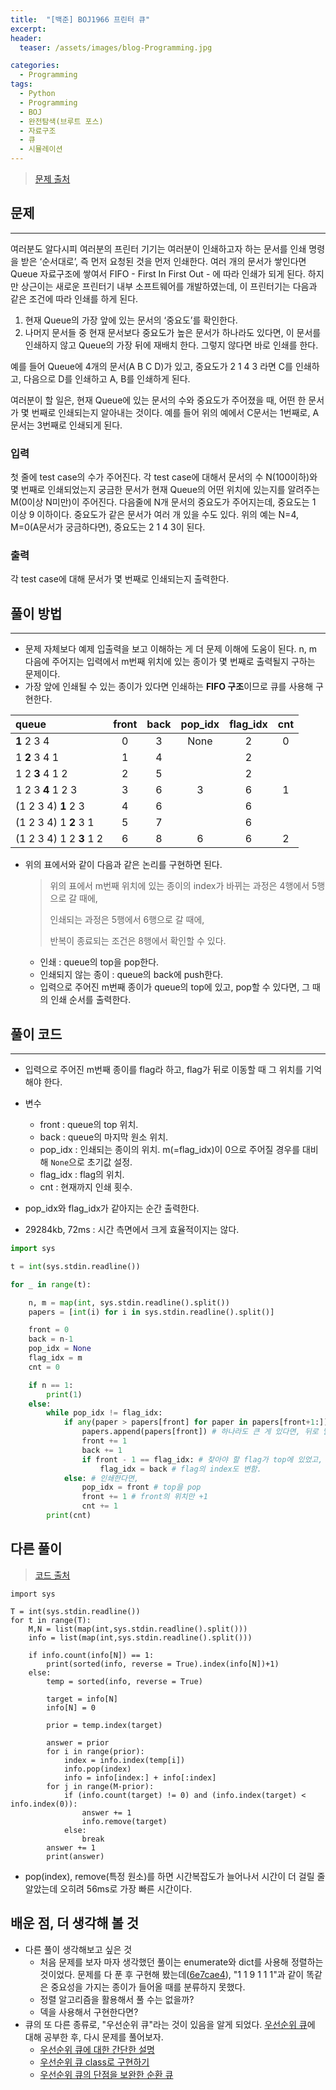 ```yaml
---
title:  "[백준] BOJ1966 프린터 큐"
excerpt:
header:
  teaser: /assets/images/blog-Programming.jpg

categories:
  - Programming
tags:
  - Python
  - Programming
  - BOJ
  - 완전탐색(브루트 포스)
  - 자료구조
  - 큐
  - 시뮬레이션
---
```




> [문제 출처](https://www.acmicpc.net/problem/1966)



## 문제

---

여러분도 알다시피 여러분의 프린터 기기는 여러분이 인쇄하고자 하는 문서를 인쇄 명령을 받은 ‘순서대로’, 즉 먼저 요청된 것을 먼저 인쇄한다. 여러 개의 문서가 쌓인다면 Queue 자료구조에 쌓여서 FIFO - First In First Out - 에 따라 인쇄가 되게 된다. 하지만 상근이는 새로운 프린터기 내부 소프트웨어를 개발하였는데, 이 프린터기는 다음과 같은 조건에 따라 인쇄를 하게 된다.

1. 현재 Queue의 가장 앞에 있는 문서의 ‘중요도’를 확인한다.
2. 나머지 문서들 중 현재 문서보다 중요도가 높은 문서가 하나라도 있다면, 이 문서를 인쇄하지 않고 Queue의 가장 뒤에 재배치 한다. 그렇지 않다면 바로 인쇄를 한다.

예를 들어 Queue에 4개의 문서(A B C D)가 있고, 중요도가 2 1 4 3 라면 C를 인쇄하고, 다음으로 D를 인쇄하고 A, B를 인쇄하게 된다.

여러분이 할 일은, 현재 Queue에 있는 문서의 수와 중요도가 주어졌을 때, 어떤 한 문서가 몇 번째로 인쇄되는지 알아내는 것이다. 예를 들어 위의 예에서 C문서는 1번째로, A문서는 3번째로 인쇄되게 된다.



### 입력

첫 줄에 test case의 수가 주어진다. 각 test case에 대해서 문서의 수 N(100이하)와 몇 번째로 인쇄되었는지 궁금한 문서가 현재 Queue의 어떤 위치에 있는지를 알려주는 M(0이상 N미만)이 주어진다. 다음줄에 N개 문서의 중요도가 주어지는데, 중요도는 1 이상 9 이하이다. 중요도가 같은 문서가 여러 개 있을 수도 있다. 위의 예는 N=4, M=0(A문서가 궁금하다면), 중요도는 2 1 4 3이 된다.



### 출력

각 test case에 대해 문서가 몇 번째로 인쇄되는지 출력한다.





## 풀이 방법

---

* 문제 자체보다 예제 입출력을 보고 이해하는 게 더 문제 이해에 도움이 된다.  n, m 다음에 주어지는 입력에서 m번째 위치에 있는 종이가 몇 번째로 출력될지 구하는 문제이다.
* 가장 앞에 인쇄될 수 있는 종이가 있다면 인쇄하는 **FIFO 구조**이므로 큐를 사용해 구현한다.



| queue                   | front | back | pop_idx | flag_idx | cnt  |
| :---------------------- | :---: | :--: | :-----: | :------: | :--: |
| **1** 2 3 4             |   0   |  3   |  None   |    2     |  0   |
| 1 **2** 3 4 1           |   1   |  4   |         |    2     |      |
| 1 2 **3** 4 1 2         |   2   |  5   |         |    2     |      |
| 1 2 3 **4** 1 2 3       |   3   |  6   |    3    |    6     |  1   |
| (1 2 3 4) **1** 2 3     |   4   |  6   |         |    6     |      |
| (1 2 3 4) 1 **2** 3 1   |   5   |  7   |         |    6     |      |
| (1 2 3 4) 1 2 **3** 1 2 |   6   |  8   |    6    |    6     |  2   |

- 위의 표에서와 같이 다음과 같은 논리를 구현하면 된다.

  > 위의 표에서 m번째 위치에 있는 종이의 index가 바뀌는 과정은 4행에서 5행으로 갈 때에,
  >
  > 인쇄되는 과정은 5행에서 6행으로 갈 때에,
  >
  > 반복이 종료되는 조건은 8행에서 확인할 수 있다.

  - 인쇄 : queue의 top을 pop한다.
  - 인쇄되지 않는 종이 : queue의 back에 push한다.
  - 입력으로 주어진 m번째 종이가 queue의 top에 있고, pop할 수 있다면, 그 때의 인쇄 순서를 출력한다.





## 풀이 코드

---

* 입력으로 주어진 m번째 종이를 flag라 하고, flag가 뒤로 이동할 때 그 위치를 기억해야 한다.
* 변수
  * front : queue의 top 위치.
  * back : queue의 마지막 원소 위치.
  * pop_idx : 인쇄되는 종이의 위치. m(=flag_idx)이 0으로 주어질 경우를 대비해 `None`으로 초기값 설정.
  * flag_idx : flag의 위치.
  * cnt : 현재까지 인쇄 횟수.
* pop_idx와 flag_idx가 같아지는 순간 출력한다.

* 29284kb, 72ms : 시간 측면에서 크게 효율적이지는 않다.

```python
import sys

t = int(sys.stdin.readline())

for _ in range(t):

    n, m = map(int, sys.stdin.readline().split())
    papers = [int(i) for i in sys.stdin.readline().split()]

    front = 0
    back = n-1
    pop_idx = None
    flag_idx = m
    cnt = 0

    if n == 1:
        print(1)
    else:
        while pop_idx != flag_idx:
            if any(paper > papers[front] for paper in papers[front+1:]): 
                papers.append(papers[front]) # 하나라도 큰 게 있다면, 뒤로 밀림.
                front += 1
                back += 1
                if front - 1 == flag_idx: # 찾아야 할 flag가 top에 있었고, 뒤로 밀렸다면,
                    flag_idx = back # flag의 index도 변함.
            else: # 인쇄한다면,
                pop_idx = front # top을 pop
                front += 1 # front의 위치만 +1
                cnt += 1
        print(cnt)
```





## 다른 풀이

> [코드 출처](https://www.acmicpc.net/source/14651728)

```*python
import sys

T = int(sys.stdin.readline())
for t in range(T):
    M,N = list(map(int,sys.stdin.readline().split()))
    info = list(map(int,sys.stdin.readline().split()))

    if info.count(info[N]) == 1:
        print(sorted(info, reverse = True).index(info[N])+1)
    else:
        temp = sorted(info, reverse = True)
        
        target = info[N]
        info[N] = 0

        prior = temp.index(target)

        answer = prior
        for i in range(prior):
            index = info.index(temp[i])
            info.pop(index)
            info = info[index:] + info[:index]
        for j in range(M-prior):
            if (info.count(target) != 0) and (info.index(target) < info.index(0)):
                answer += 1
                info.remove(target)
            else:
                break
        answer += 1
        print(answer)
```

* pop(index), remove(특정 원소)를 하면 시간복잡도가 늘어나서 시간이 더 걸릴 줄 알았는데 오히려 56ms로 가장 빠른 시간이다.





## 배운 점, 더 생각해 볼 것

* 다른 풀이 생각해보고 싶은 것
  * 처음 문제를 보자 마자 생각했던 풀이는 enumerate와 dict를 사용해 정렬하는 것이었다. 문제를 다 푼 후 구현해 봤는데([6e7cae4](https://github.com/sirzzang/Baekjoon_problems/commit/15bb70f4a8f3f21af08fa4dcfcbe55257ecaf4fe)), "1 1 9 1 1 1"과 같이 똑같은 중요성을 가지는 종이가 들어올 때를 분류하지 못했다.
  * 정렬 알고리즘을 활용해서 풀 수는 없을까?
  * 덱을 사용해서 구현한다면?
* 큐의 또 다른 종류로, "우선순위 큐"라는 것이 있음을 알게 되었다. [우선순위 큐](https://docs.python.org/3/library/queue.html)에 대해 공부한 후, 다시 문제를 풀어보자.
  * [우선순위 큐에 대한 간단한 설명](http://www.daleseo.com/python-priority-queue/)
  * [우선순위 큐 class로 구현하기](https://sang-gamja.tistory.com/34)
  * [우선순위 큐의 단점을 보완한 순환 큐](https://elrion018.tistory.com/34)

